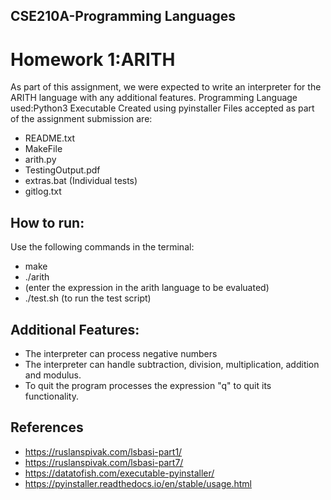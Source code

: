 ## CSE210A-Programming Languages
# Homework 1:ARITH

As part of this assignment, we were expected to write an interpreter for the ARITH language with any additional features.
Programming Language used:Python3
Executable Created using pyinstaller
Files accepted as part of the assignment submission are:
- README.txt
- MakeFile
- arith.py
- TestingOutput.pdf
- extras.bat (Individual tests)
- gitlog.txt

## How to run:
 Use the following commands in the terminal:
 - make
 - ./arith
 - (enter the expression in the arith language to be evaluated)
 - ./test.sh (to run the test script)

## Additional Features:
- The interpreter can process negative numbers
- The interpreter can handle subtraction, division, multiplication, addition and modulus.
- To quit the program processes the expression "q" to quit its functionality.
## References
- https://ruslanspivak.com/lsbasi-part1/
- https://ruslanspivak.com/lsbasi-part7/
- https://datatofish.com/executable-pyinstaller/
- https://pyinstaller.readthedocs.io/en/stable/usage.html
